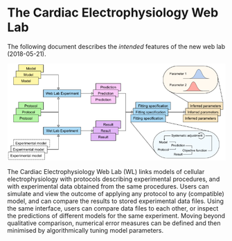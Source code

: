# The Cardiac Electrophysiology Web Lab

The following document describes the _intended_ features of the new web lab (2018-05-21).

![A schematic overview of the cardiac electrophysiology web lab](img/overview.png)

The Cardiac Electrophysiology Web Lab (WL) links models of cellular electrophysiology with protocols describing experimental procedures, and with experimental data obtained from the same procedures.
Users can simulate and view the outcome of applying any protocol to any (compatible) model, and can compare the results to stored experimental data files.
Using the same interface, users can compare data files to each other, or inspect the predictions of different models for the same experiment.
Moving beyond qualitative comparison, numerical error measures can be defined and then minimised by algorithmically tuning model parameters.

